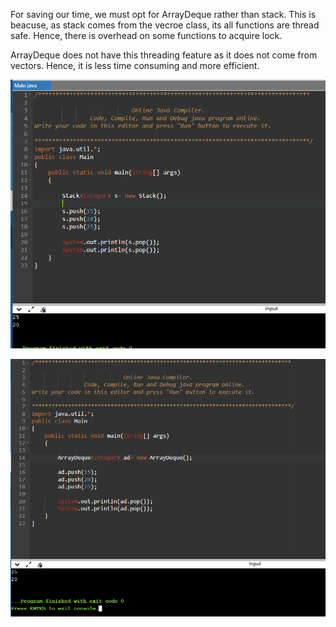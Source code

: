 For saving our time, we must opt for ArrayDeque rather than stack. This is beacuse, as stack comes from the vecroe class, its all functions are thread safe.
Hence, there is overhead on some functions to acquire lock.

ArrayDeque does not have this threading feature as it does not come from vectors. Hence, it is less time consuming and more efficient.

![](img/stack.png)

![](img/deque.png)